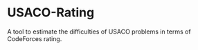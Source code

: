 # USACO-Rating
A tool to estimate the difficulties of USACO problems in terms of CodeForces rating.
